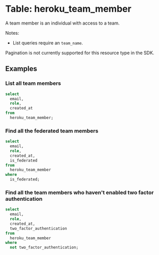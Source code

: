 # Table: heroku_team_member

A team member is an individual with access to a team.

Notes:
* List queries require an `team_name`.

Pagination is not currently supported for this resource type in the SDK.

## Examples

### List all team members

```sql
select
  email,
  role,
  created_at
from
  heroku_team_member;
```

### Find all the federated team members

```sql
select
  email,
  role,
  created_at,
  is_federated
from
  heroku_team_member
where
  is_federated;
```

### Find all the team members who haven't enabled two factor authentication

```sql
select
  email,
  role,
  created_at,
  two_factor_authentication
from
  heroku_team_member
where
  not two_factor_authentication;
```
